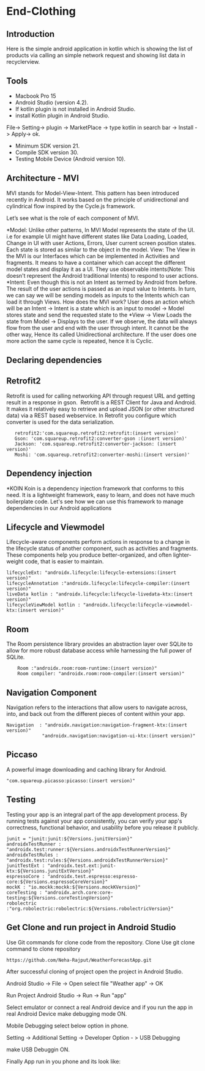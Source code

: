 # End-Clothing

## Introduction
Here is the simple android application in kotlin which is showing the list of products via calling an simple network request and showing list data in recyclerview.


## Tools 

* Macbook Pro 15
* Android Studio (version 4.2).
* If kotlin plugin is not installed in Android Studio.
* install Kotlin plugin in Android Studio.

 File-> Setting-> plugin -> MarketPlace -> type kotlin in search bar -> Install -> Apply-> ok.
 
* Minimum SDK version 21.
* Compile SDK version 30.
* Testing Mobile Device (Android version 10).

## Architecture - MVI
MVI stands for Model-View-Intent. This pattern has been introduced recently in Android. It works based on the principle of unidirectional and cylindrical flow inspired by the Cycle.js framework.

Let’s see what is the role of each component of MVI.

*Model: Unlike other patterns, In MVI Model represents the state of the UI. i.e for example UI might have different states like Data Loading, Loaded, Change in UI with user Actions, Errors, User current screen position states. Each state is stored as similar to the object in the model.
View: The View in the MVI is our Interfaces which can be implemented in Activities and fragments. It means to have a container which can accept the different model states and display it as a UI. They use observable intents(Note: This doesn't represent the Android traditional Intents) to respond to user actions.
*Intent: Even though this is not an Intent as termed by Android from before. The result of the user actions is passed as an input value to Intents. In turn, we can say we will be sending models as inputs to the Intents which can load it through Views.
How does the MVI work?
User does an action which will be an Intent → Intent is a state which is an input to model → Model stores state and send the requested state to the *View → View Loads the state from Model → Displays to the user. If we observe, the data will always flow from the user and end with the user through intent. It cannot be the other way, Hence its called Unidirectional architecture. If the user does one more action the same cycle is repeated, hence it is Cyclic.


## Declaring dependencies


## Retrofit2
Retrofit is used for calling networking API through request URL and getting result in a response in gson. 
Retrofit is a REST Client for Java and Android. It makes it relatively easy to retrieve and upload JSON (or other structured data) via a REST based webservice. In Retrofit you configure which converter is used for the data serialization.
```
   retrofit2:'com.squareup.retrofit2:retrofit:(insert version)'
   Gson: 'com.squareup.retrofit2:converter-gson :(insert version)'
   Jackson: 'com.squareup.retrofit2:converter-jackson: (insert version)'
   Moshi: 'com.squareup.retrofit2:converter-moshi:(insert version)'
```

## Dependency injection
*KOIN
Koin is a dependency injection framework that conforms to this need. It is a lightweight framework, easy to learn, and does not have much boilerplate code. Let's see how we can use this framework to manage dependencies in our Android applications

## Lifecycle and Viewmodel

Lifecycle-aware components perform actions in response to a change in the lifecycle status of another component, such as activities and fragments. These components help you produce better-organized, and often lighter-weight code, that is easier to maintain.

```
lifecycleExt: "androidx.lifecycle:lifecycle-extensions:(insert version)"
lifecycleAnnotation :"androidx.lifecycle:lifecycle-compiler:(insert version)"
liveData kotlin : "androidx.lifecycle:lifecycle-livedata-ktx:(insert version)"
lifecycleViewModel kotlin : "androidx.lifecycle:lifecycle-viewmodel-ktx:(insert version)"

```
## Room

 The Room persistence library provides an abstraction layer over SQLite to allow for more robust database access while harnessing the full power of      SQLite.
 
```
    Room :"androidx.room:room-runtime:(insert version)"
    Room compiler: "androidx.room:room-compiler:(insert version)"
```
## Navigation Component

Navigation refers to the interactions that allow users to navigate across, into, and back out from the different pieces of content within your app. 

```
Navigation  : "androidx.navigation:navigation-fragment-ktx:(insert version)"
             "androidx.navigation:navigation-ui-ktx:(insert version)"
```
## Piccaso

A powerful image downloading and caching library for Android.

```
"com.squareup.picasso:picasso:(insert version)"
```

## Testing
Testing your app is an integral part of the app development process. By running tests against your app consistently, you can verify your app's correctness, functional behavior, and usability before you release it publicly.

``` 
junit = "junit:junit:${Versions.junitVersion}"
androidxTestRunner : "androidx.test:runner:${Versions.androidxTestRunnerVersion}"
androidxTestRules : "androidx.test:rules:${Versions.androidxTestRunnerVersion}"
junitTestExt : "androidx.test.ext:junit-ktx:${Versions.junitExtVersion}"
espressoCore : "androidx.test.espresso:espresso-core:${Versions.espressoCoreVersion}"
mockK : "io.mockk:mockk:${Versions.mockKVersion}"
coreTesting : "androidx.arch.core:core-testing:${Versions.coreTestingVersion}"
robolectric :"org.robolectric:robolectric:${Versions.robolectricVersion}"
```

## Get Clone and run project in Android Studio
Use Git commands for clone code from the repository.
Clone
Use git clone command to clone repository
```
https://github.com/Neha-Rajput/WeatherForecastApp.git
```
After successful cloning of project open the project in Android Studio.

Android Studio -> File -> Open
select file "Weather app" -> OK

Run Project 
Android Studio -> Run -> Run "app"

Select emulator or connect a real Android device and if you run the app in real Android Device make debugging mode ON.

Mobile Debugging select below option in phone.

Setting -> Additional Setting -> Developer Option - > USB Debugging 

make USB Debuggin ON.

Finally App run in you phone and its look like:


